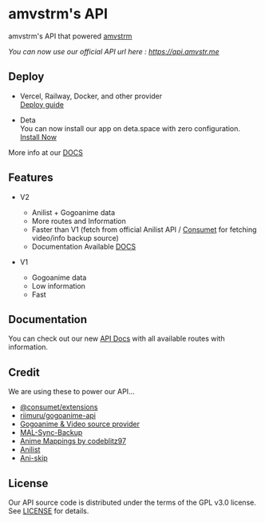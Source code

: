 # amvstrm's API

amvstrm's API that powered [amvstrm](https://amvstr.me)

_You can now use our official API url here : https://api.amvstr.me_

## Deploy

- Vercel, Railway, Docker, and other provider  
  [Deploy guide](https://docs.amvstr.me/guide/backend)

- Deta  
  You can now install our app on deta.space with zero configuration. [Install Now](https://deta.space/discovery/r/xibypvztmuln878e)

More info at our [DOCS](https://docs.amvstr.me)

## Features

- V2
  - Anilist + Gogoanime data
  - More routes and Information
  - Faster than V1 (fetch from official Anilist API / [Consumet](https://github.com/consumet/consumet.ts) for fetching video/info backup source)
  - Documentation Available [DOCS](https://docsapi-amvstrm.pages.dev/)

- V1
  - Gogoanime data
  - Low information
  - Fast

## Documentation

You can check out our new [API Docs](https://docs.amvstr.me/api/introduction#routes) with all available routes with information.  

## Credit

We are using these to power our API...

- [@consumet/extensions](https://github.com/consumet/consumet.ts)
- [riimuru/gogoanime-api](https://github.com/riimuru/gogoanime-api)
- [Gogoanime & Video source provider](https://anitaku.pe) 
- [MAL-Sync-Backup](https://github.com/MALSync/MAL-Sync-Backup)
- [Anime Mappings by codeblitz97](https://api-mappings.madara.live/)
- [Anilist](https://anilist.com)
- [Ani-skip](http://api.aniskip.com/)

## License

Our API source code is distributed under the terms of the GPL v3.0 license. See [LICENSE](https://docs.amvstr.me/license) for details.
